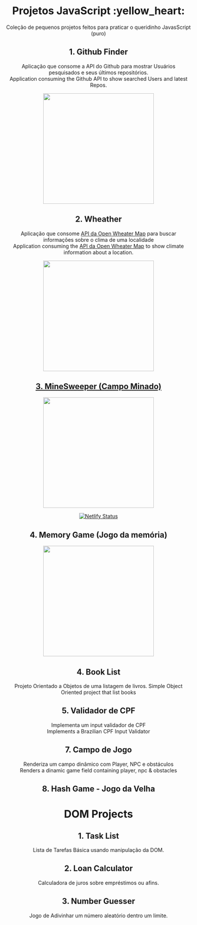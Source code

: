<div align="center">
  <h1>Projetos JavaScript :yellow_heart:</h1>

  <p>Coleção de pequenos projetos feitos para praticar o queridinho JavasScript (puro)</p>

  <h2>1. Github Finder</h2>
  <p>
    Aplicação que consome a API do Github para mostrar Usuários pesquisados e seus últimos repositórios.
    <br>
    Application consuming the Github API to show searched Users and latest Repos.
  </p>
  
  <img src="https://github.com/capelaum/JS-Mini-Projects/blob/master/Github_Finder/github-finder-screenshot.png" width="300">

  <h2>2. Wheather</h2>
  <p>
  Aplicação que consome <a href="https://openweathermap.org/api" target="_blank" >API da Open Wheater Map</a> para buscar informações sobre o clima de uma localidade
    <br>
    Application consuming the <a href="https://openweathermap.org/api" target="_blank" >API da Open Wheater Map</a> to show climate information about a location.
  </p>
  
  <img src="https://github.com/capelaum/JS-Mini-Projects/blob/master/Weather/weatherjs/wheather-js-screenshot.png" width="300">

  <h2 align="center"><a href="https://capelaum-minesweeper.netlify.app/" target="_blank">3. MineSweeper (Campo Minado)</a></h2>
  
  <img src="https://github.com/capelaum/JS-Mini-Projects/blob/master/Mine_Sweeper/minesweeper.png" width="300">
  
[![Netlify Status](https://api.netlify.com/api/v1/badges/35c8dd44-4f97-42b7-8f18-0b793c93554a/deploy-status)](https://app.netlify.com/sites/capelaum-minesweeper/deploys)


  <h2 align="center">4. Memory Game (Jogo da memória)</h2>
  
  <img src="https://github.com/capelaum/JS-Mini-Projects/blob/master/Memory_Game/MemoryGame.png" width="300">
  
  <h2>4. Book List</h2>
  <p>
    Projeto Orientado a Objetos de uma listagem de livros.
    Simple Object Oriented project that list books
  </p>
  
  <h2>5. Validador de CPF</h2>
  <p>
    Implementa um input validador de CPF <br>
    Implements a Brazilian CPF Input Validator
  </p>
  
  <h2>7. Campo de Jogo</h2>
  <p>
    Renderiza um campo dinâmico com Player, NPC e obstáculos <br>
    Renders a dinamic game field containing player, npc & obstacles
  </p>

  <h2>8. Hash Game - Jogo da Velha</h2>

# DOM Projects

  <h2>1. Task List</h2>
  <p>Lista de Tarefas Básica usando manipulação da DOM.</p>

  <h2>2. Loan Calculator</h2>
  <p>Calculadora de juros sobre empréstimos ou afins.</p>

  <h2>3. Number Guesser</h2>
  <p>Jogo de Adivinhar um número aleatório dentro um limite.</p>

</div>
